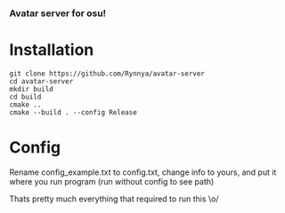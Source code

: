 ### Avatar server for osu!

# Installation
```
git clone https://github.com/Rynnya/avatar-server
cd avatar-server
mkdir build
cd build
cmake ..
cmake --build . --config Release
```

# Config
Rename config_example.txt to config.txt, change info to yours, and put it where you run program (run without config to see path)

Thats pretty much everything that required to run this \o/
